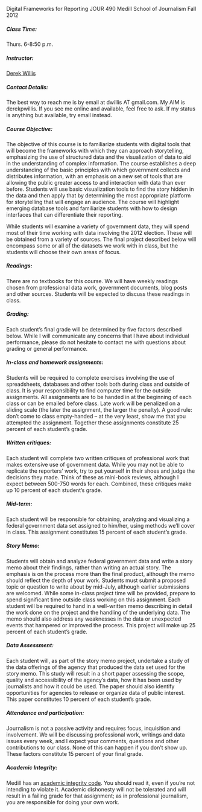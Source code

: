 Digital Frameworks for Reporting
JOUR 490
Medill School of Journalism
Fall 2012

##### Class Time: 
Thurs. 6-8:50 p.m.

##### Instructor: 
[Derek Willis](http://blog.thescoop.org/about/)

##### Contact Details: 
The best way to reach me is by email at dwillis AT gmail.com. My AIM is derekpwillis. If you see me online and available, feel free to ask. If my status is anything but available, try email instead.

##### Course Objective: 
The objective of this course is to familiarize students with digital tools that will become the frameworks with which they can approach storytelling, emphasizing the use of structured data and the visualization of data to aid in the understanding of complex information. The course establishes a deep understanding of the basic principles with which government collects and distributes information, with an emphasis on a new set of tools that are allowing the public greater access to and interaction with data than ever before. Students will use basic visualization tools to find the story hidden in the data and then apply that by determining the most appropriate platform for storytelling that will engage an audience. The course will highlight emerging database tools and familiarize students with how to design interfaces that can differentiate their reporting.

While students will examine a variety of government data, they will spend most of their time working with data involving the 2012 election. These will be obtained from a variety of sources. The final project described below will encompass some or all of the datasets we work with in class, but the students will choose their own areas of focus.

##### Readings: 
There are no textbooks for this course. We will have weekly readings chosen from professional data work, government documents, blog posts and other sources. Students will be expected to discuss these readings in class.

##### Grading: 
Each student’s final grade will be determined by five factors described below. While I will communicate any concerns that I have about individual performance, please do not hesitate to contact me with questions about grading or general performance.

##### In-class and homework assignments: 
Students will be required to complete exercises involving the use of spreadsheets, databases and other tools both during class and outside of class. It is your responsibility to find computer time for the outside assignments. All assignments are to be handed in at the beginning of each class or can be emailed before class. Late work will be penalized on a sliding scale (the later the assignment, the larger the penalty). A good rule: don’t come to class empty-handed – at the very least, show me that you attempted the assignment. Together these assignments constitute 25 percent of each student’s grade.

##### Written critiques: 
Each student will complete two written critiques of professional work that makes extensive use of government data. While you may not be able to replicate the reporters’ work, try to put yourself in their shoes and judge the decisions they made. Think of these as mini-book reviews, although I expect between 500-750 words for each. Combined, these critiques make up 10 percent of each student’s grade.

##### Mid-term: 
Each student will be responsible for obtaining, analyzing and visualizing a federal government data set assigned to him/her, using methods we’ll cover in class. This assignment constitutes 15 percent of each student’s grade.

##### Story Memo: 
Students will obtain and analyze federal government data and write a story memo about their findings, rather than writing an actual story. The emphasis is on the process more than the final product, although the memo should reflect the depth of your work. Students must submit a proposed topic or question to write about by mid-July, although earlier submissions are welcomed. While some in-class project time will be provided, prepare to spend significant time outside class working on this assignment. Each student will be required to hand in a well-written memo describing in detail the work done on the project and the handling of the underlying data. The memo should also address any weaknesses in the data or unexpected events that hampered or improved the process. This project will make up 25 percent of each student’s grade.

##### Data Assessment: 
Each student will, as part of the story memo project, undertake a study of the data offerings of the agency that produced the data set used for the story memo. This study will result in a short paper assessing the scope, quality and accessibility of the agency’s data, how it has been used by journalists and how it could be used. The paper should also identify opportunities for agencies to release or organize data of public interest. This paper constitutes 10 percent of each student’s grade.

##### Attendance and participation: 
Journalism is not a passive activity and requires focus, inquisition and involvement. We will be discussing professional work, writings and data issues every week, and I expect your comments, questions and other contributions to our class. None of this can happen if you don’t show up. These factors constitute 15 percent of your final grade.

##### Academic Integrity: 
Medill has an [academic integrity code](http://www.medill.northwestern.edu/students/students.aspx?id=60573). You should read it, even if you’re not intending to violate it. Academic dishonesty will not be tolerated and will result in a failing grade for that assignment; as in professional journalism, you are responsible for doing your own work.